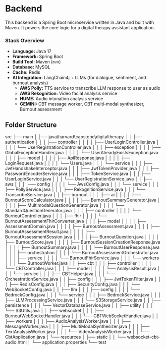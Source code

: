 # Backend
This backend is a Spring Boot microservice written in Java and built with Maven. 
It powers the core logic for a digital therapy assistant application.

### Stack Overview
- **Language:** Java 17
- **Framework:** Spring Boot
- **Build Tool:** Maven (`mvn`)
- **Database:** MySQL
- **Cache:** Redis
- **AI Integration:** LangChain4j + LLMs (for dialogue, sentiment, and burnout analysis)
   - **AWS Polly:** TTS service to transcribe LLM response to user as audio
   - **AWS Rekognition:** Video facial analysis service
   - **HUME:** Audio intonation analysis service
   - **GEMINI:** CBT message worker, CBT multi-modal synthesizer, Burnout assessment

## Folder Structure
src
├── main
│   ├── java\harvard\capstone\digitaltherapy
│   │   ├── authentication
│   │   │   ├── controller
│   │   │   │   ├── UserLoginController.java
│   │   │   │   └── UserRegistrationController.java
│   │   │   ├── exception
│   │   │   │   ├── GlobalExceptionHandler.java
│   │   │   │   └── UserAlreadyExistsException.java
│   │   │   ├── model
│   │   │   │   ├── ApiResponse.java
│   │   │   │   ├── LoginRequest.java
│   │   │   │   └── Users.java
│   │   │   └── service
│   │   │       ├── JwtHandshakeInterceptor.java
│   │   │       ├── JwtTokenProvider.java
│   │   │       ├── PasswordEncoderService.java
│   │   │       ├── TokenService.java
│   │   │       ├── UserLoginService.java
│   │   │       └── UserRegistrationService.java
│   │   ├── aws
│   │   │   ├── config
│   │   │   │   └── AwsConfig.java
│   │   │   └── service
│   │   │       ├── PollyService.java
│   │   │       ├── RekognitionService.java
│   │   │       └── TranscribeService.java
│   │   ├── burnout
│   │   │   ├── ai
│   │   │   │   ├── BurnoutScoreCalculator.java
│   │   │   │   ├── BurnoutSummaryGenerator.java
│   │   │   │   ├── MultimodalQuestionGenerator.java
│   │   │   │   └── StandardQuestionGenerator.java
│   │   │   ├── controller
│   │   │   │   └── BurnoutController.java
│   │   │   ├── fhir
│   │   │   │   └── BurnoutAssessmentFhirConverter.java
│   │   │   ├── model
│   │   │   │   ├── AssessmentDomain.java
│   │   │   │   ├── BurnoutAssessment.java
│   │   │   │   ├── BurnoutAssessmentResult.java
│   │   │   │   ├── BurnoutAssessmentSession.java
│   │   │   │   ├── BurnoutQuestion.java
│   │   │   │   ├── BurnoutScore.java
│   │   │   │   ├── BurnoutSessionCreationResponse.java
│   │   │   │   ├── BurnoutSummary.java
│   │   │   │   └── BurnoutUserResponse.java
│   │   │   ├── orchestration
│   │   │   │   └── BurnoutAssessmentOrchestrator.java
│   │   │   ├── service
│   │   │   │   └── BurnoutFhirService.java
│   │   │   └── workers
│   │   │       └── BurnoutWorker.java
│   │   ├── cbt
│   │   │   ├── controller
│   │   │   │   └── CBTController.java
│   │   │   ├── model
│   │   │   │   └── AnalysisResult.java
│   │   │   └── service
│   │   │       ├── CBTHelper.java
│   │   │       └── OrchestrationService.java
│   │   ├── config
│   │   │   ├── JwtTokenFilter.java
│   │   │   ├── RedisConfig.java
│   │   │   ├── SecurityConfig.java
│   │   │   └── WebSocketConfig.java
│   │   ├── llm
│   │   │   ├── config
│   │   │   │   └── BedrockConfig.java
│   │   │   └── service
│   │   │       ├── BedrockService.java
│   │   │       ├── LLMProcessingService.java
│   │   │       └── S3StorageService.java
│   │   ├── persistence
│   │   │   └── VectorDatabaseService.java
│   │   ├── utility
│   │   │   └── S3Utils.java
│   │   ├── websocket
│   │   │   ├── BurnoutWebSocketHandler.java
│   │   │   └── CBTWebSocketHandler.java
│   │   ├── workers
│   │   │   ├── AudioAnalysisWorker.java
│   │   │   ├── MessageWorker.java
│   │   │   ├── MultiModalSynthesizer.java
│   │   │   ├── TextAnalysisWorker.java
│   │   │   └── VideoAnalysisWorker.java
│   │   └── CbtApplication.java
│   └── resources
│       ├── static
│       │   └── websocket-cbt-audio.html
│       └── application.properties
└── test